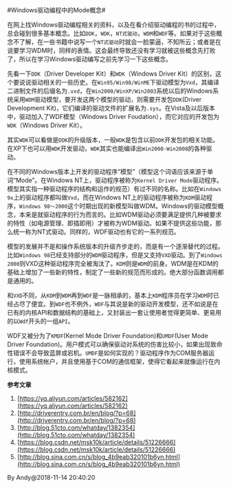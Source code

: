 
#Windows驱动编程中的Mode概念#

在网上找Windows驱动编程相关的资料，以及在看介绍驱动编程的书的过程中，总会碰到很多基本概念。比如`DDK`，`WDK`，`NT式驱动`，`WDM`和`WDF`等。如果对于这些概念不了解，在一些书籍中说写一个`NT式驱动`时就会一脸蒙逼，不知所云；或者是在说要学习WDM时，同样的表情。这会最终导致还没有学习就被这些概念先打败了，所以在学习Windows驱动编写之前先学习一下这些概念。

先看一下`DDK`（Driver Developer Kit）和`WDK`（Windows Driver Kit）的区别，这个要说说驱动相关的一些历史。在`Win95/Win98/WinME`下驱动模型为`Vxd`，其编译二进制文件的后缀名为`.vxd`，在`Win2000/WinXP/Win2003`系统以后的Windows系统采用`WDM`驱动模型，要开发这两个模型的驱动，则需要开发包`DDK`(Driver Development Kit)，它们编译的驱动文件的扩展名为`.sys`。在Vista及以后版本中，驱动加入了WDF模型（Windows Driver Foudation），而它对应的开发包为`WDK`（Windows Driver Kit）。

其实`WDK`可以看做是`DDK`的升级版本，一般`WDK`是包含以前`DDK`开发包的相关功能。在XP下也可以用`WDK`开发驱动，`WDK`其实也能编译出`Win2000-Win2008`的各种驱动。

在不同的Windows版本上开发的驱动程序“模型”（模型这个词语应该来源于单词“Mode”。在Windows NT上，驱动程序被称为`Kernel Driver Mode`驱动程序。模型其实指一种驱动程序的结构和运作的规范）有过不同的名称。比如在`Windows 9x`上的驱动程序都叫做`Vxd`，而在Windows NT上的驱动程序被称为`KDM`驱动程序，`Windows 98～2000`这个时期出现的新模型叫做WDM。Windows的驱动模型概念，本来是就驱动程序的行为而言的。比如WDM驱动必须要满足提供几种被要求的特性（如电源管理、即插即用）才被称为WDM驱动。如果不提供这些功能，那么统一称为NT式驱动。同样的，WDF驱动也有它的一系列规范。

模型的发展并不是和操作系统版本的升级齐步走的，而是有一个逐渐替代的过程。比如`Windows 98`已经支持部分的`WDM`驱动程序，但是又支持`VXD`驱动。到了`Windows 2000`则VXD这种驱动程序完全被淘汰了。`KDM`则是`WDM`的前身。WDM是在KDM的基础上增加了一些新的特性，制定了一些新的规范而形成的。绝大部分函数调用都是通用的。

和`VXD`不同，从`KDM`到`WDM`再到`WDF`是一脉相承的，基本上`KDM`程序员在学习`WDM`时已经占尽了便宜。到`WDF`也不例外，`WDF`与其说是新的驱动开发模型，还不如说是在已有的内核API和数据结构的基础上，又封装出一套让使用者觉得更简单、更易用的以`Wdf`开头的一组`API`。

WDF又被分为了`KMDF`(Kernel Mode Driver Foundation)和`UMDF`(User Mode Driver Foundation)。用户模式可以确保驱动对系统的伤害比较小，如果出现致命性错误不会导致蓝屏或宕机。`UMDF`是如何实现的？驱动程序作为COM服务器运行，使用系统帐户，并且使用基于COM的通信框架，使得它看起来就像运行在内核模式。

**参考文章**

1. [https://yq.aliyun.com/articles/582162](https://yq.aliyun.com/articles/582162)
2. [http://driverentry.com.br/en/blog/?p=68](http://driverentry.com.br/en/blog/?p=68)
3. [http://blog.51cto.com/whatday/1382354](http://blog.51cto.com/whatday/1382354)
4. [https://blog.csdn.net/msk10k/article/details/51226666](https://blog.csdn.net/msk10k/article/details/51226666)
4. [http://blog.sina.com.cn/s/blog_4b9eab320101b6yn.html](http://blog.sina.com.cn/s/blog_4b9eab320101b6yn.html)

By Andy@2018-11-14 20:40:20

